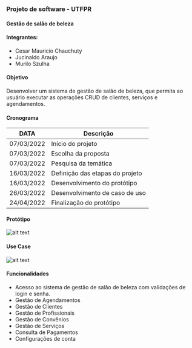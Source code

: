 ### Projeto de software - UTFPR

#### Gestão de salão de beleza

#### Integrantes:
  - Cesar Mauricio Chauchuty
  - Jucinaldo Araujo
  - Murilo  Szulha

#### Objetivo
Desenvolver um sistema de gestão de salão de beleza, que  permita ao usuário executar as operações CRUD de clientes, serviços e agendamentos.

#### Cronograma

| DATA       |             Descrição            |
|------------|----------------------------------|
| 07/03/2022 | Início do projeto                |
| 07/03/2022 | Escolha da proposta              |
| 07/03/2022 | Pesquisa da temática             |
| 16/03/2022 | Definição das etapas do projeto  |
| 16/03/2022 | Desenvolvimento do protótipo     |
| 26/03/2022 | Desenvolvimento de caso de uso   |
| 24/04/2022 | Finalização do protótipo         |

#### Protótipo

![alt text](https://i.imgur.com/IPreDX3.png "Title")


#### Use Case
![alt text](https://i.imgur.com/aF4gcdX.jpg "Title")

#### Funcionalidades

- Acesso ao sistema de gestão de salão de beleza com validações de login e senha.
- Gestão de Agendamentos
- Gestão de Clientes
- Gestão de Profissionais
- Gestão de Convênios
- Gestão de Serviços
- Consulta de Pagamentos
- Configurações de conta
